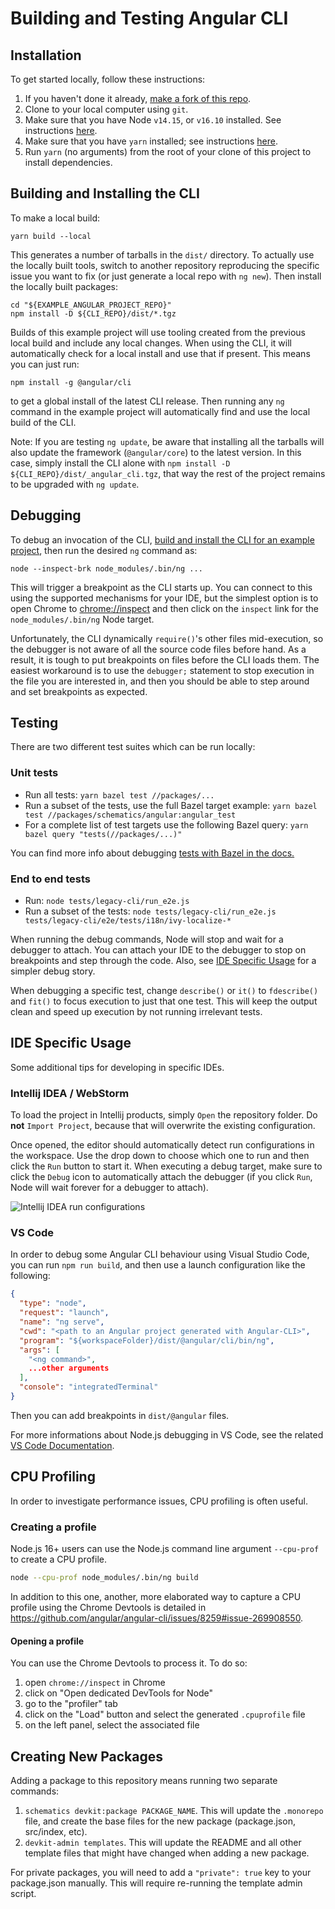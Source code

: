 # Building and Testing Angular CLI

## Installation

To get started locally, follow these instructions:

1. If you haven't done it already, [make a fork of this repo](https://github.com/angular/angular-cli/fork).
1. Clone to your local computer using `git`.
1. Make sure that you have Node `v14.15`, or `v16.10` installed. See instructions [here](https://nodejs.org/en/download/).
1. Make sure that you have `yarn` installed; see instructions [here](https://yarnpkg.com/lang/en/docs/install/).
1. Run `yarn` (no arguments) from the root of your clone of this project to install dependencies.

## Building and Installing the CLI

To make a local build:

```shell
yarn build --local
```

This generates a number of tarballs in the `dist/` directory. To actually use
the locally built tools, switch to another repository reproducing the specific
issue you want to fix (or just generate a local repo with `ng new`). Then
install the locally built packages:

```shell
cd "${EXAMPLE_ANGULAR_PROJECT_REPO}"
npm install -D ${CLI_REPO}/dist/*.tgz
```

Builds of this example project will use tooling created from the previous local
build and include any local changes. When using the CLI, it will automatically
check for a local install and use that if present. This means you can just run:

```shell
npm install -g @angular/cli
```

to get a global install of the latest CLI release. Then running any `ng` command
in the example project will automatically find and use the local build of the
CLI.

Note: If you are testing `ng update`, be aware that installing all the tarballs
will also update the framework (`@angular/core`) to the latest version. In this
case, simply install the CLI alone with
`npm install -D ${CLI_REPO}/dist/_angular_cli.tgz`, that way the rest of the
project remains to be upgraded with `ng update`.

## Debugging

To debug an invocation of the CLI, [build and install the CLI for an example
project](#building-and-installing-the-cli), then run the desired `ng` command
as:

```shell
node --inspect-brk node_modules/.bin/ng ...
```

This will trigger a breakpoint as the CLI starts up. You can connect to this
using the supported mechanisms for your IDE, but the simplest option is to open
Chrome to [chrome://inspect](chrome://inspect) and then click on the `inspect`
link for the `node_modules/.bin/ng` Node target.

Unfortunately, the CLI dynamically `require()`'s other files mid-execution, so
the debugger is not aware of all the source code files before hand. As a result,
it is tough to put breakpoints on files before the CLI loads them. The easiest
workaround is to use the `debugger;` statement to stop execution in the file you
are interested in, and then you should be able to step around and set breakpoints
as expected.

## Testing

There are two different test suites which can be run locally:

### Unit tests

- Run all tests: `yarn bazel test //packages/...`
- Run a subset of the tests, use the full Bazel target example: `yarn bazel test //packages/schematics/angular:angular_test`
- For a complete list of test targets use the following Bazel query: `yarn bazel query "tests(//packages/...)"`

You can find more info about debugging [tests with Bazel in the docs.](https://github.com/angular/angular-cli/blob/master/docs/process/bazel.md#debugging-jasmine_node_test)

### End to end tests

- Run: `node tests/legacy-cli/run_e2e.js`
- Run a subset of the tests: `node tests/legacy-cli/run_e2e.js tests/legacy-cli/e2e/tests/i18n/ivy-localize-*`

When running the debug commands, Node will stop and wait for a debugger to attach.
You can attach your IDE to the debugger to stop on breakpoints and step through the code. Also, see [IDE Specific Usage](#ide-specific-usage) for a
simpler debug story.

When debugging a specific test, change `describe()` or `it()` to `fdescribe()`
and `fit()` to focus execution to just that one test. This will keep the output clean and speed up execution by not running irrelevant tests.

## IDE Specific Usage

Some additional tips for developing in specific IDEs.

### Intellij IDEA / WebStorm

To load the project in Intellij products, simply `Open` the repository folder.
Do **not** `Import Project`, because that will overwrite the existing
configuration.

Once opened, the editor should automatically detect run configurations in the
workspace. Use the drop down to choose which one to run and then click the `Run`
button to start it. When executing a debug target, make sure to click the
`Debug` icon to automatically attach the debugger (if you click `Run`, Node will
wait forever for a debugger to attach).

![Intellij IDEA run configurations](images/run-configurations.png)

### VS Code

In order to debug some Angular CLI behaviour using Visual Studio Code, you can run `npm run build`, and then use a launch configuration like the following:

```json
{
  "type": "node",
  "request": "launch",
  "name": "ng serve",
  "cwd": "<path to an Angular project generated with Angular-CLI>",
  "program": "${workspaceFolder}/dist/@angular/cli/bin/ng",
  "args": [
    "<ng command>",
    ...other arguments
  ],
  "console": "integratedTerminal"
}
```

Then you can add breakpoints in `dist/@angular` files.

For more informations about Node.js debugging in VS Code, see the related [VS Code Documentation](https://code.visualstudio.com/docs/nodejs/nodejs-debugging).

## CPU Profiling

In order to investigate performance issues, CPU profiling is often useful.

### Creating a profile

Node.js 16+ users can use the Node.js command line argument `--cpu-prof` to create a CPU profile.

```bash
node --cpu-prof node_modules/.bin/ng build
```

In addition to this one, another, more elaborated way to capture a CPU profile using the Chrome Devtools is detailed in https://github.com/angular/angular-cli/issues/8259#issue-269908550.

#### Opening a profile

You can use the Chrome Devtools to process it. To do so:

1. open `chrome://inspect` in Chrome
1. click on "Open dedicated DevTools for Node"
1. go to the "profiler" tab
1. click on the "Load" button and select the generated `.cpuprofile` file
1. on the left panel, select the associated file

## Creating New Packages

Adding a package to this repository means running two separate commands:

1. `schematics devkit:package PACKAGE_NAME`. This will update the `.monorepo` file, and create the
   base files for the new package (package.json, src/index, etc).
1. `devkit-admin templates`. This will update the README and all other template files that might
   have changed when adding a new package.

For private packages, you will need to add a `"private": true` key to your package.json manually.
This will require re-running the template admin script.
